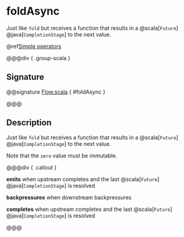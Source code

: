 # foldAsync

Just like `fold` but receives a function that results in a @scala[`Future`] @java[`CompletionStage`] to the next value.

@ref[Simple operators](../index.md#simple-operators)

@@@div { .group-scala }

## Signature

@@signature [Flow.scala](/akka-stream/src/main/scala/akka/stream/scaladsl/Flow.scala) { #foldAsync }

@@@

## Description

Just like `fold` but receives a function that results in a @scala[`Future`] @java[`CompletionStage`] to the next value.

Note that the `zero` value must be immutable.


@@@div { .callout }

**emits** when upstream completes and the last @scala[`Future`] @java[`CompletionStage`] is resolved

**backpressures** when downstream backpressures

**completes** when upstream completes and the last @scala[`Future`] @java[`CompletionStage`] is resolved

@@@

